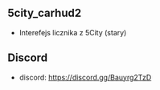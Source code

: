 ## 5city_carhud2
- Interefejs licznika z 5City (stary)
## Discord
- discord: https://discord.gg/Bauyrg2TzD
